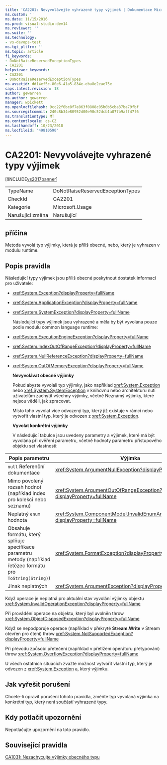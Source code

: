 ```yaml
---
title: 'CA2201: Nevyvolávejte vyhrazené typy výjimek | Dokumentace Microsoftu'
ms.custom: ''
ms.date: 11/15/2016
ms.prod: visual-studio-dev14
ms.reviewer: ''
ms.suite: ''
ms.technology:
- vs-devops-test
ms.tgt_pltfrm: ''
ms.topic: article
f1_keywords:
- DoNotRaiseReservedExceptionTypes
- CA2201
helpviewer_keywords:
- CA2201
- DoNotRaiseReservedExceptionTypes
ms.assetid: dd14ef5c-80e6-41a5-834e-eba8e2eae75e
caps.latest.revision: 18
author: gewarren
ms.author: gewarren
manager: wpickett
ms.openlocfilehash: 9cc22f6bc8f7e863f0808c05b0b5cba37ba79fbf
ms.sourcegitcommit: 240c8b34e80952d00e90c52dcb1a077b9aff47f6
ms.translationtype: MT
ms.contentlocale: cs-CZ
ms.lasthandoff: 10/23/2018
ms.locfileid: "49810590"
---
```

# <a name="ca2201-do-not-raise-reserved-exception-types"></a>CA2201: Nevyvolávejte vyhrazené typy výjimek
[!INCLUDE[vs2017banner](../includes/vs2017banner.md)]

|||
|-|-|
|TypeName|DoNotRaiseReservedExceptionTypes|
|CheckId|CA2201|
|Kategorie|Microsoft.Usage|
|Narušující změna|Narušující|

## <a name="cause"></a>příčina
 Metoda vyvolá typ výjimky, která je příliš obecné, nebo, který je vyhrazen v modulu runtime.

## <a name="rule-description"></a>Popis pravidla
 Následující typy výjimek jsou příliš obecné poskytnout dostatek informací pro uživatele:

- <xref:System.Exception?displayProperty=fullName>

- <xref:System.ApplicationException?displayProperty=fullName>

- <xref:System.SystemException?displayProperty=fullName>

  Následující typy výjimek jsou vyhrazené a měla by být vyvolána pouze podle modulu common language runtime:

- <xref:System.ExecutionEngineException?displayProperty=fullName>

- <xref:System.IndexOutOfRangeException?displayProperty=fullName>

- <xref:System.NullReferenceException?displayProperty=fullName>

- <xref:System.OutOfMemoryException?displayProperty=fullName>

  **Nevyvolávat obecné výjimky**

  Pokud abyste vyvolali typ výjimky, jako například <xref:System.Exception> nebo <xref:System.SystemException> v knihovnu nebo architekturu nutí uživatelům zachytit všechny výjimky, včetně Neznámý výjimky, které nejsou věděli, jak zpracovat.

  Místo toho vyvolat více odvozený typ, který již existuje v rámci nebo vytvořit vlastní typ, který je odvozen z <xref:System.Exception>.

  **Vyvolat konkrétní výjimky**

  V následující tabulce jsou uvedeny parametry a výjimek, které má být vyvolána při ověření parametru, včetně hodnoty parametru přístupového objektu set vlastnosti:

|Popis parametru|Výjimka|
|---------------------------|---------------|
|`null` Referenční dokumentace|<xref:System.ArgumentNullException?displayProperty=fullName>|
|Mimo povolený rozsah hodnot (například index pro kolekci nebo seznamu)|<xref:System.ArgumentOutOfRangeException?displayProperty=fullName>|
|Neplatný `enum` hodnota|<xref:System.ComponentModel.InvalidEnumArgumentException?displayProperty=fullName>|
|Obsahuje formátu, který splňuje specifikace parametru metody (například řetězec formátu pro `ToString(String)`)|<xref:System.FormatException?displayProperty=fullName>|
|Jinak neplatných|<xref:System.ArgumentException?displayProperty=fullName>|

 Když operace je neplatná pro aktuální stav vyvolání výjimky objektu <xref:System.InvalidOperationException?displayProperty=fullName>

 Při provádění operace na objektu, který byl uvolněn throw <xref:System.ObjectDisposedException?displayProperty=fullName>

 Když se nepodporuje operace (například v překryté **Stream.Write** v Stream otevřen pro čtení) throw <xref:System.NotSupportedException?displayProperty=fullName>

 Při převodu způsobí přetečení (například v přetížení operátoru přetypování) throw <xref:System.OverflowException?displayProperty=fullName>

 U všech ostatních situacích zvažte možnost vytvořit vlastní typ, který je odvozen z <xref:System.Exception> a, který výjimku.

## <a name="how-to-fix-violations"></a>Jak vyřešit porušení
 Chcete-li opravit porušení tohoto pravidla, změňte typ vyvolaná výjimka na konkrétní typ, který není součástí vyhrazené typy.

## <a name="when-to-suppress-warnings"></a>Kdy potlačit upozornění
 Nepotlačujte upozornění na toto pravidlo.

## <a name="related-rules"></a>Související pravidla
 [CA1031: Nezachycujte výjimky obecného typu](../code-quality/ca1031-do-not-catch-general-exception-types.md)



